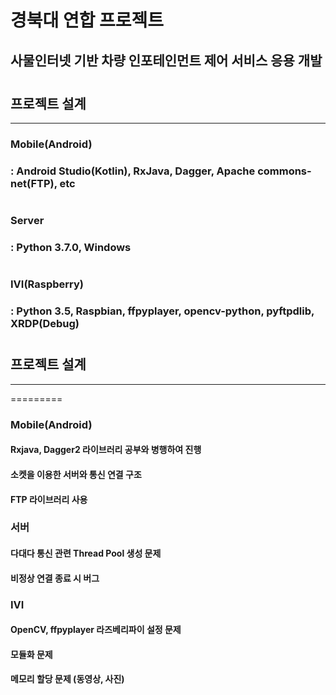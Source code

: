 # 경북대 연합 프로젝트
## 사물인터넷 기반 차량 인포테인먼트 제어 서비스 응용 개발

#
## 프로젝트 설계
***
### Mobile(Android)
### : Android Studio(Kotlin), RxJava, Dagger, Apache commons-net(FTP), etc
#

### Server
### : Python 3.7.0, Windows 
#

### IVI(Raspberry)
### : Python 3.5, Raspbian, ffpyplayer, opencv-python, pyftpdlib, XRDP(Debug)
#



#
## 프로젝트 설계
***
=========
### Mobile(Android)
#### Rxjava, Dagger2 라이브러리 공부와 병행하여 진행
#### 소켓을 이용한 서버와 통신 연결 구조
#### FTP 라이브러리 사용


### 서버 
#### 다대다 통신 관련 Thread Pool 생성 문제
#### 비정상 연결 종료 시 버그


### IVI
#### OpenCV, ffpyplayer 라즈베리파이 설정 문제 
#### 모듈화 문제
#### 메모리 할당 문제 (동영상, 사진)
